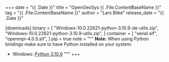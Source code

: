 +++
date = "{{ .Date }}"
title = "OpenGeoSys {{ .File.ContentBaseName }}"
tag = "{{ .File.ContentBaseName }}"
author = "Lars Bilke"
release_date = "{{ .Date }}"

[downloads]
binary = [
"Windows-10.0.22621-python-3.10.9-de-utils.zip",
"Windows-10.0.22621-python-3.10.9-utils.zip",
]
container = [
"serial.sif",
"openmpi-4.0.5.sif",
]
pip = true
note = """
**Note:** When using Python bindings make sure to have Python installed on your system:

- Windows: [Python 3.10.9](https://www.python.org/ftp/python/3.10.9/python-3.10.9-amd64.exe)
"""
+++
